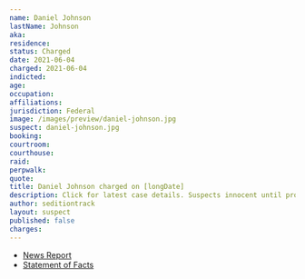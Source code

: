 ```yaml
---
name: Daniel Johnson
lastName: Johnson
aka:
residence:
status: Charged
date: 2021-06-04
charged: 2021-06-04
indicted:
age:
occupation:
affiliations:
jurisdiction: Federal
image: /images/preview/daniel-johnson.jpg
suspect: daniel-johnson.jpg
booking:
courtroom:
courthouse:
raid:
perpwalk:
quote:
title: Daniel Johnson charged on [longDate]
description: Click for latest case details. Suspects innocent until proven guilty.
author: seditiontrack
layout: suspect
published: false
charges:
---
```


- [News Report]()
- [Statement of Facts](https://www.justice.gov/usao-dc/case-multi-defendant/file/1403436/download)

